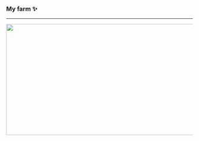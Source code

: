 <h3> My farm ✨ </h3>
<hr>
<a href="https://github.com/devxb/gitanimals">
<img
  src="https://render.gitanimals.org/farms/yu-hyeri"
  width="600"
  height="300"
/>
</a>

<!--
 is a ✨ _special_ ✨ repository because its `README.md` (this file) appears on your GitHub profile.

Here are some ideas to get you started:

- 🔭 I’m currently working on ...
- 🌱 I’m currently learning ...
- 👯 I’m looking to collaborate on ...
- 🤔 I’m looking for help with ...
- 💬 Ask me about ...
- 📫 How to reach me: ...
- 😄 Pronouns: ...
- ⚡ Fun fact: ...
-->
